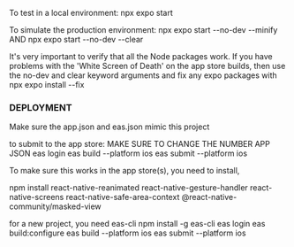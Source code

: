 To test in a local environment: npx expo start

To simulate the production environment: npx expo start --no-dev --minify AND npx expo start --no-dev --clear

It's very important to verify that all the Node packages work. If you have problems with the 'White Screen of Death' on the app store builds, then use the no-dev and clear keyword arguments and fix any expo packages with npx expo install --fix

### DEPLOYMENT
Make sure the app.json and eas.json mimic this project

to submit to the app store: MAKE SURE TO CHANGE THE NUMBER APP JSON 
eas login 
eas build --platform ios
eas submit --platform ios

To make sure this works in the app store(s), you need to install,

npm install react-native-reanimated react-native-gesture-handler react-native-screens react-native-safe-area-context @react-native-community/masked-view


for a new project, you need eas-cli
npm install -g eas-cli
eas login
eas build:configure
eas build --platform ios
eas submit --platform ios